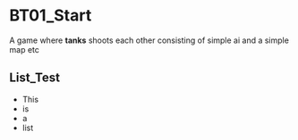 # BT01_Start
A game where **tanks** shoots each other consisting of simple ai and a simple map etc

## List_Test
* This
* is
* a
* list
